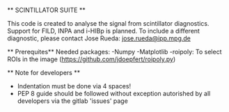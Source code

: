** SCINTILLATOR SUITE ** 

This code is created to analyse the signal from scintillator diagnostics. Support for FILD, INPA and i-HIBp is planned. To include a different diagnostic, please contact Jose Rueda: jose.rueda@ipp.mpg.de 

** Prerequites**
Needed packages:
    -Numpy
    -Matplotlib
    -roipoly: To select ROIs in the image (https://github.com/jdoepfert/roipoly.py)

** Note for developers **
- Indentation must be done via 4 spaces!
- PEP 8 guide should be followed without exception autorished by all developers via the gitlab 'issues' page 
